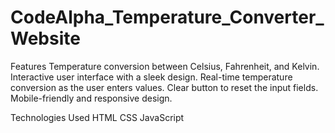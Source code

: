 # CodeAlpha_Temperature_Converter_Website
Features
Temperature conversion between Celsius, Fahrenheit, and Kelvin.
Interactive user interface with a sleek design.
Real-time temperature conversion as the user enters values.
Clear button to reset the input fields.
Mobile-friendly and responsive design.


Technologies Used
HTML
CSS
JavaScript
